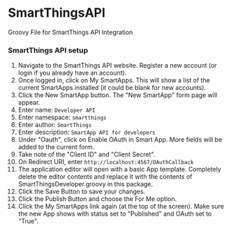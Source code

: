 # SmartThingsAPI
Groovy File for SmartThings API Integration

### SmartThings API setup

1) Navigate to the SmartThings API website. Register a new account (or login if you already have an account).
2) Once logged in, click on My SmartApps. This will show a list of the current SmartApps installed (it could be blank for new accounts).
3) Click the New SmartApp button. The "New SmartApp" form page will appear.
4) Enter name: `Developer API`
5) Enter namespace: `smartthings`
6) Enter author: `SmartThings`
7) Enter description: `SmartApp API for developers`
7) Under "Oauth", click on Enable OAuth in Smart App. More fields will be added to the current form.
8) Take note of the "Client ID" and "Client Secret".
9) On Redirect URI, enter `http://localhost:4567/OAuthCallback`
10) The application editor will open with a basic App template. Completely delete the editor contents and replace it with the contents of SmartThingsDeveloper.groovy in this package.
11) Click the Save Button to save your changes.
12) Click the Publish Button and choose the For Me option.
13) Click the My SmartApps link again (at the top of the screen). Make sure the new App shows with status set to "Published" and OAuth set to "True".
